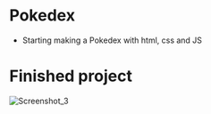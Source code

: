 # Pokedex

- Starting making a Pokedex with html, css and JS

# Finished project

![Screenshot_3](https://github.com/Yeuri07/pokedex/assets/104517674/49d002ef-c0e5-46b7-9f8f-57d572b1ea99)
